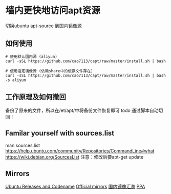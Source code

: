 # 墙内更快地访问apt资源

切换ubuntu apt-source 到国内镜像源

## 如何使用

```
# 使用默认国内源 (aliyun)
curl -sSL https://github.com/cao7113/capt/raw/master/install.sh | bash
```

```
# 使用指定镜像源 (依赖share中的缓存文件存在)
curl -sSL https://github.com/cao7113/capt/raw/master/install.sh | bash -s aliyun
```

## 工作原理及如何撤回

备份了原来的文件，所以在/et/apt/中将备份文件恢复即可
todo 通过脚本自动切回！

## Familar yourself with sources.list

man sources.list
https://help.ubuntu.com/community/Repositories/CommandLine#what
https://wiki.debian.org/SourcesList
注意：修改后要apt-get update

## Mirrors

[Ubuntu Releases and Codename](https://wiki.ubuntu.com/Releases)
[Official mirrors](https://help.ubuntu.com/community/Repositories/CommandLine)
[国内镜像汇总](http://wiki.ubuntu.org.cn/%E6%A8%A1%E6%9D%BF:16.04source)
[PPA](https://launchpad.net/ubuntu)
